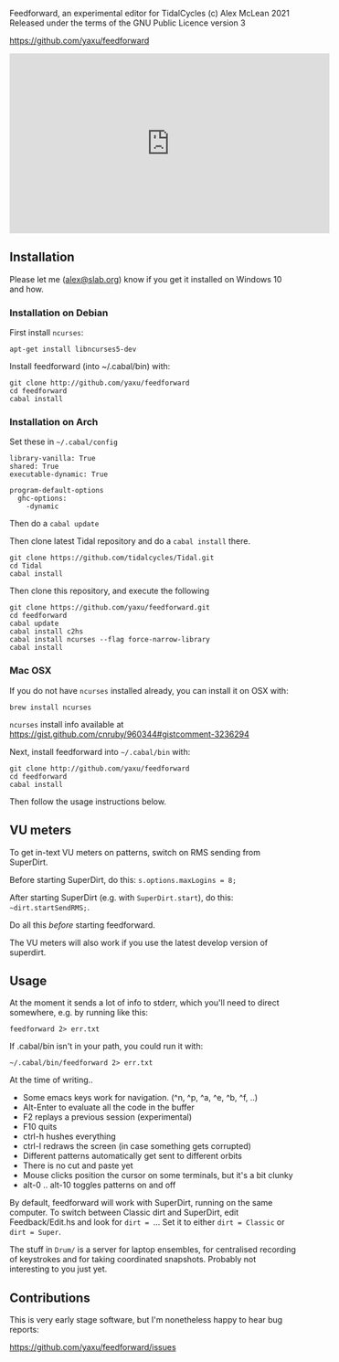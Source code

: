 Feedforward, an experimental editor for TidalCycles
(c) Alex McLean 2021
Released under the terms of the GNU Public Licence version 3

https://github.com/yaxu/feedforward

<iframe width="560" height="315" src="https://www.youtube.com/embed/hkgKuD6Yvog" title="YouTube video player" frameborder="0" allow="accelerometer; autoplay; clipboard-write; encrypted-media; gyroscope; picture-in-picture" allowfullscreen></iframe>

## Installation

Please let me (alex@slab.org) know if you get it
installed on Windows 10 and how. 

### Installation on Debian

First install `ncurses`:

```
apt-get install libncurses5-dev
```

Install feedforward (into ~/.cabal/bin) with:

```
git clone http://github.com/yaxu/feedforward
cd feedforward
cabal install
```

### Installation on Arch

Set these in `~/.cabal/config`

```
library-vanilla: True
shared: True
executable-dynamic: True

program-default-options
  ghc-options:
    -dynamic
```

Then do a `cabal update`

Then clone latest Tidal repository and do a `cabal install` there.

```
git clone https://github.com/tidalcycles/Tidal.git
cd Tidal
cabal install
```

Then clone this repository, and execute the following

```
git clone https://github.com/yaxu/feedforward.git
cd feedforward
cabal update
cabal install c2hs
cabal install ncurses --flag force-narrow-library
cabal install
```

### Mac OSX

If you do not have `ncurses` installed already, 
you can install it on OSX with:

```
brew install ncurses
```

`ncurses` install info available at 
https://gist.github.com/cnruby/960344#gistcomment-3236294

Next, install feedforward into `~/.cabal/bin` with:

```
git clone http://github.com/yaxu/feedforward
cd feedforward
cabal install
```

Then follow the usage instructions below.

## VU meters

To get in-text VU meters on patterns, switch on RMS sending from SuperDirt.

Before starting SuperDirt, do this: `s.options.maxLogins = 8;`

After starting SuperDirt (e.g. with `SuperDirt.start`), do this:
`~dirt.startSendRMS;`.

Do all this *before* starting feedforward.

The VU meters will also work if you use the latest develop version of
superdirt.

## Usage

At the moment it sends a lot of info to stderr, which you'll need to
direct somewhere, e.g. by running like this:

`feedforward 2> err.txt`

If .cabal/bin isn't in your path, you could run it with:

`~/.cabal/bin/feedforward 2> err.txt`

At the time of writing..

* Some emacs keys work for navigation. (^n, ^p, ^a, ^e, ^b, ^f, ..)
* Alt-Enter to evaluate all the code in the buffer
* F2 replays a previous session (experimental)
* F10 quits
* ctrl-h hushes everything
* ctrl-l redraws the screen (in case something gets corrupted)
* Different patterns automatically get sent to different orbits
* There is no cut and paste yet
* Mouse clicks position the cursor on some terminals, but it's a bit
  clunky
* alt-0 .. alt-10 toggles patterns on and off


By default, feedforward will work with SuperDirt, running on the same
computer. To switch between Classic dirt and SuperDirt, edit
Feedback/Edit.hs and look for `dirt = `... Set it to either `dirt =
Classic` or `dirt = Super`.

The stuff in `Drum/` is a server for laptop ensembles, for centralised
recording of keystrokes and for taking coordinated snapshots. Probably
not interesting to you just yet.

## Contributions

This is very early stage software, but I'm nonetheless happy to hear
bug reports:

https://github.com/yaxu/feedforward/issues
